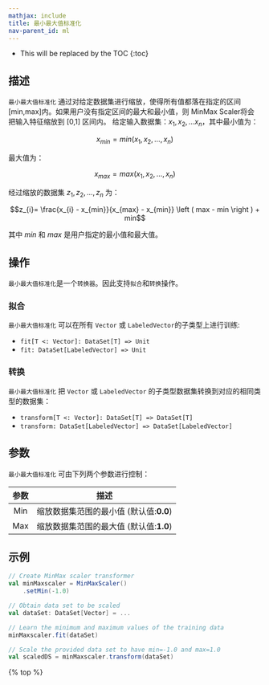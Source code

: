 ```yaml
---
mathjax: include
title: 最小最大值标准化
nav-parent_id: ml
---
```

<!--
Licensed to the Apache Software Foundation (ASF) under one
or more contributor license agreements.  See the NOTICE file
distributed with this work for additional information
regarding copyright ownership.  The ASF licenses this file
to you under the Apache License, Version 2.0 (the
"License"); you may not use this file except in compliance
with the License.  You may obtain a copy of the License at

  http://www.apache.org/licenses/LICENSE-2.0

Unless required by applicable law or agreed to in writing,
software distributed under the License is distributed on an
"AS IS" BASIS, WITHOUT WARRANTIES OR CONDITIONS OF ANY
KIND, either express or implied.  See the License for the
specific language governing permissions and limitations
under the License.
-->


* This will be replaced by the TOC
{:toc}

## 描述

`最小最大值标准化` 通过对给定数据集进行缩放，使得所有值都落在指定的区间 [min,max]内。如果用户没有指定区间的最大和最小值，则 MinMax Scaler将会把输入特征缩放到 [0,1] 区间内。 给定输入数据集：$x_1, x_2,... x_n$，其中最小值为：

$$x_{min} = min({x_1, x_2,..., x_n})$$

最大值为：

$$ x_{max} = max({x_1, x_2,..., x_n}) $$

经过缩放的数据集 $z_1, z_2,...,z_n$ 为：

$$z_{i}= \frac{x_{i} - x_{min}}{x_{max} - x_{min}} \left ( max - min \right ) + min$$

其中 $\textit{min}$ 和 $\textit{max}$ 是用户指定的最小值和最大值。

## 操作

`最小最大值标准化`是一个`转换器`。因此支持`拟合`和`转换`操作。

### 拟合

`最小最大值标准化` 可以在所有 `Vector` 或 `LabeledVector`的子类型上进行训练:

* `fit[T <: Vector]: DataSet[T] => Unit`
* `fit: DataSet[LabeledVector] => Unit`

### 转换

`最小最大值标准化` 把 `Vector` 或 `LabeledVector` 的子类型数据集转换到对应的相同类型的数据集：

* `transform[T <: Vector]: DataSet[T] => DataSet[T]`
* `transform: DataSet[LabeledVector] => DataSet[LabeledVector]`

## 参数

`最小最大值标准化` 可由下列两个参数进行控制：

|参数|描述|
|:--:|:--:|
|Min|缩放数据集范围的最小值 (默认值:**0.0**)|
|Max|缩放数据集范围的最大值 (默认值:**1.0**)|

## 示例

```scala
// Create MinMax scaler transformer
val minMaxscaler = MinMaxScaler()
    .setMin(-1.0)

// Obtain data set to be scaled
val dataSet: DataSet[Vector] = ...

// Learn the minimum and maximum values of the training data
minMaxscaler.fit(dataSet)

// Scale the provided data set to have min=-1.0 and max=1.0
val scaledDS = minMaxscaler.transform(dataSet)
```
{% top %}